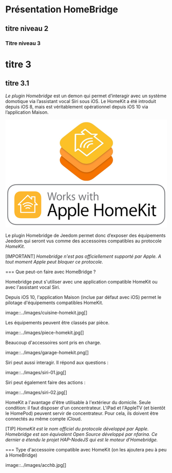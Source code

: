 # Présentation HomeBridge #
## titre niveau 2 #
### Titre niveau 3 #

# titre 3 #
## titre 3.1 #

*Le plugin Homebridge* est un demon qui permet d’interagir avec un système domotique via l’assistant vocal Siri sous iOS. Le HomeKit a été introduit depuis iOS 8, mais est véritablement opérationnel depuis iOS 10 via l’application Maison. 

![homekit-logo](../images/homekit-logo.jpg)

Le plugin Homebridge de Jeedom permet donc d’exposer des équipements Jeedom qui seront vus comme des accessoires compatibles au protocole *HomeKit*.

[IMPORTANT]
*Homebridge n'est pas officiellement supporté par Apple. A tout moment Apple peut bloquer ce protocole.*

===  Que peut-on faire avec HomeBridge ?

Homebridge peut s'utiliser avec une application compatible HomeKit ou avec l'assistant vocal Siri.

Depuis iOS 10, l'application Maison (inclue par défaut avec iOS) permet le pilotage d'équipements compatibles HomeKit. 

image::../images/cuisine-homekit.jpg[]

Les équipements peuvent être classés par pièce.

image::../images/piece-homekit.jpg[]

Beaucoup d'accessoires sont pris en charge.

image::../images/garage-homekit.png[]

Siri peut aussi interagir. Il répond aux questions : 


image::../images/siri-01.jpg[]

Siri peut également faire des actions : 

image::../images/siri-02.jpg[]

HomeKit a l'avantage d'être utilisable à l'extérieur du domicile. Seule condition: il faut disposer d'un concentrateur. 
L'iPad et l'AppleTV (et bientôt le HomePod) peuvent servir de concentrateur. Pour cela, ils doivent être connectés au même compte iCloud.


[TIP]
*HomeKit est le nom officiel du protocole développé par Apple. Homebridge est son équivalent Open Source développé par nfarina. Ce dernier a étendu le projet HAP-NodeJS qui est le moteur d'Homebridge.*

===  Type d'accessoire compatible avec HomeKit (on les ajoutera peu à peu à HomeBridge)

image::../images/acchb.jpg[]
